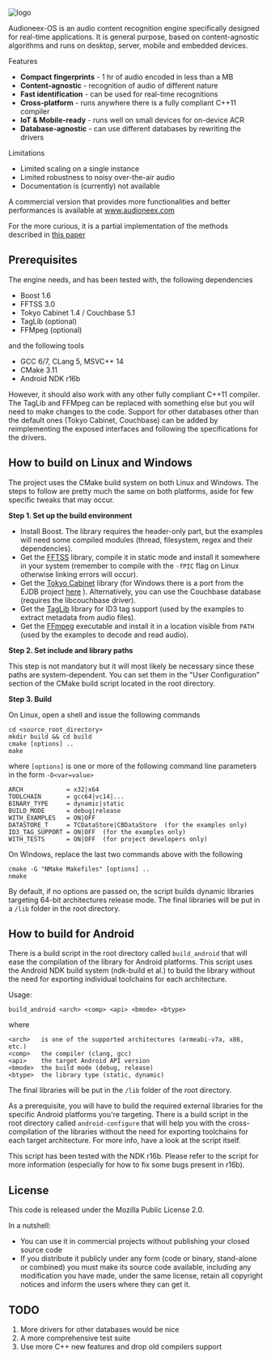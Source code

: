 
![logo](https://www.audioneex.com/wp-content/uploads/2019/05/logo_280.png)

Audioneex-OS is an audio content recognition engine specifically designed
for real-time applications. It is general purpose, based on content-agnostic
algorithms and runs on desktop, server, mobile and embedded devices.

Features

- **Compact fingerprints** - 1 hr of audio encoded in less than a MB
- **Content-agnostic** - recognition of audio of different nature
- **Fast identification** - can be used for real-time recognitions
- **Cross-platform** - runs anywhere there is a fully compliant C++11 compiler
- **IoT & Mobile-ready** - runs well on small devices for on-device ACR
- **Database-agnostic** - can use different databases by rewriting the drivers

Limitations

- Limited scaling on a single instance
- Limited robustness to noisy over-the-air audio
- Documentation is (currently) not available

A commercial version that provides more functionalities and better performances 
is available at www.audioneex.com

For the more curious, it is a partial implementation of the methods described
in [this paper](https://www.dropbox.com/s/0qvfq2o53uudaqx/agramaglia_acr_paper_2014.pdf)


## Prerequisites

The engine needs, and has been tested with, the following dependencies

- Boost 1.6
- FFTSS 3.0
- Tokyo Cabinet 1.4 / Couchbase 5.1
- TagLib  (optional)
- FFMpeg  (optional)

and the following tools

- GCC 6/7, CLang 5, MSVC++ 14
- CMake 3.11
- Android NDK r16b

However, it should also work with any other fully compliant C++11 compiler.
The TagLib and FFMpeg can be replaced with something else but you will need
to make changes to the code. Support for other databases other than the default
ones (Tokyo Cabinet, Couchbase) can be added by reimplementing the exposed
interfaces and following the specifications for the drivers.


## How to build on Linux and Windows

The project uses the CMake build system on both Linux and Windows.
The steps to follow are pretty much the same on both platforms, aside
for few specific tweaks that may occur.

**Step 1. Set up the build environment**

- Install Boost. The library requires the header-only part, but the examples 
will need some compiled modules (thread, filesystem, regex and their dependencies).
- Get the [FFTSS](http://www.ssisc.org/fftss/) library, compile it in static
mode and install it somewhere in your system (remember to compile with the
`-fPIC` flag on Linux otherwise linking errors will occur).
- Get the [Tokyo Cabinet](https://fallabs.com/tokyocabinet/) library (for Windows 
there is a port from the EJDB project [here](https://github.com/Softmotions/ejdb/tree/ejdb_1.x) ). 
Alternatively, you can use the Couchbase database (requires the libcouchbase driver).
- Get the [TagLib](https://taglib.org/) library for ID3 tag support (used by 
the examples to extract metadata from audio files).
- Get the [FFmpeg](https://ffmpeg.org/) executable and install it in a location 
visible from `PATH` (used by the examples to decode and read audio).

**Step 2. Set include and library paths**

This step is not mandatory but it will most likely be necessary since these paths
are system-dependent. You can set them in the "User Configuration" section
of the CMake build script located in the root directory.

**Step 3. Build**

On Linux, open a shell and issue the following commands

    cd <source_root_directory>
    mkdir build && cd build
    cmake [options] ..
    make

where `[options]` is one or more of the following command line parameters in
the form `-D<var=value>`

    ARCH            = x32|x64
    TOOLCHAIN       = gcc64|vc14|...
    BINARY_TYPE     = dynamic|static
    BUILD_MODE      = debug|release
    WITH_EXAMPLES   = ON|OFF
    DATASTORE_T     = TCDataStore|CBDataStore  (for the examples only)
    ID3_TAG_SUPPORT = ON|OFF  (for the examples only)
    WITH_TESTS      = ON|OFF  (for project developers only)


On Windows, replace the last two commands above with the following

    cmake -G "NMake Makefiles" [options] ..
    nmake

By default, if no options are passed on, the script builds dynamic libraries
targeting 64-bit architectures release mode. The final libraries will be put 
in a `/lib` folder in the root directory.


## How to build for Android

There is a build script in the root directory called `build_android` that
will ease the compilation of the library for Android platforms. This script
uses the Android NDK build system (ndk-build et al.) to build the library
without the need for exporting individual toolchains for each architecture.

Usage:

    build_android <arch> <comp> <api> <bmode> <btype>

where

    <arch>   is one of the supported architectures (armeabi-v7a, x86, etc.)
    <comp>   the compiler (clang, gcc)
    <api>    the target Android API version
    <bmode>  the build mode (debug, release)
    <btype>  the library type (static, dynamic)

The final libraries will be put in the `/lib` folder of the root directory.

As a prerequisite, you will have to build the required external libraries
for the specific Android platforms you're targeting. There is a build script
in the root directory called `android-configure` that will help you with the
cross-compilation of the libraries without the need for exporting toolchains
for each target architecture. For more info, have a look at the script itself.

This script has been tested with the NDK r16b. Please refer to the script for
more information (especially for how to fix some bugs present in r16b).


## License

This code is released under the Mozilla Public License 2.0.

In a nutshell:

- You can use it in commercial projects without publishing your closed source code
- If you distribute it publicly under any form (code or binary, stand-alone or combined) you 
  must make its source code available, including any modification you have made, under the 
  same license, retain all copyright notices and inform the users where they can get it.
  
  
## TODO

1. More drivers for other databases would be nice
2. A more comprehensive test suite
3. Use more C++ new features and drop old compilers support



